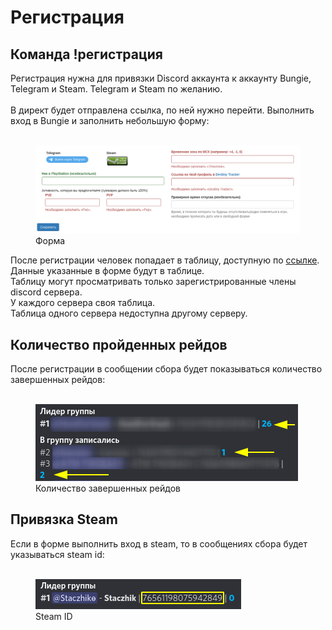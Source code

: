 # Регистрация

## Команда !регистрация
Регистрация нужна для привязки Discord аккаунта к аккаунту Bungie, Telegram и Steam. Telegram и Steam по желанию.
<br><br>
В директ будет отправлена ссылка, по ней нужно перейти. Выполнить вход в Bungie и заполнить небольшую форму:
<br><br>
<div class="text-center">
	<figure class="figure">
		<a href="./images/form.png" target="_blank">
			<img src="./images/form.png" class="figure-img img-fluid rounded" alt="form">
		</a>
		<figcaption class="figure-caption text-center">Форма</figcaption>
	</figure>
</div>
После регистрации человек попадает в таблицу, доступную по <a href="https://frame.vg/members" target="_blank">ссылке</a>.<br>
Данные указанные в форме будут в таблице.<br>
Таблицу могут просматривать только зарегистрированные члены discord сервера.<br>
У каждого сервера своя таблица.<br>
Таблица одного сервера недоступна другому серверу.

## Количество пройденных рейдов
После регистрации в сообщении сбора будет показываться количество завершенных рейдов:<br><br>
<div class="text-center">
	<figure class="figure">
		<a href="./images/sbot-raid-count.png" target="_blank">
			<img src="./images/sbot-raid-count.png" class="figure-img img-fluid rounded" alt="sbot-raid-count">
		</a>
		<figcaption class="figure-caption text-center">Количество завершенных рейдов</figcaption>
	</figure>
</div>

## Привязка Steam
Если в форме выполнить вход в steam, то в сообщениях сбора будет указываться steam id:<br><br>
<div class="text-center">
	<figure class="figure">
		<a href="./images/steam-id.png" target="_blank">
			<img src="./images/steam-id.png" class="figure-img img-fluid rounded" alt="steam-id">
		</a>
		<figcaption class="figure-caption text-center">Steam ID</figcaption>
	</figure>
</div>
